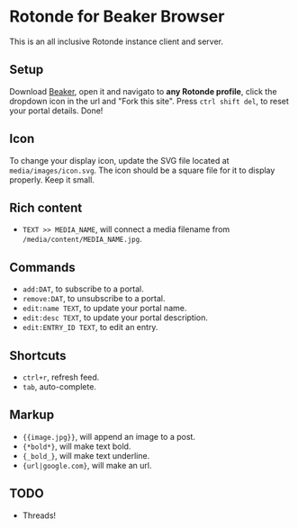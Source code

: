 # Rotonde for Beaker Browser

This is an all inclusive Rotonde instance client and server.

## Setup

Download [Beaker](http://beakerbrowser.com), open it and navigato to **any Rotonde profile**, click the dropdown icon in the url and "Fork this site". Press `ctrl shift del`, to reset your portal details. Done!

## Icon

To change your display icon, update the SVG file located at `media/images/icon.svg`. The icon should be a square file for it to display properly. Keep it small.

## Rich content

- `TEXT >> MEDIA_NAME`, will connect a media filename from `/media/content/MEDIA_NAME.jpg`.

## Commands

- `add:DAT`, to subscribe to a portal.
- `remove:DAT`, to unsubscribe to a portal.
- `edit:name TEXT`, to update your portal name.
- `edit:desc TEXT`, to update your portal description.
- `edit:ENTRY_ID TEXT`, to edit an entry.

## Shortcuts

- `ctrl+r`, refresh feed.
- `tab`, auto-complete.

## Markup

- `{{image.jpg}}`, will append an image to a post.
- `{*bold*}`, will make text bold.
- `{_bold_}`, will make text underline.
- `{url|google.com}`, will make an url.

## TODO

- Threads!